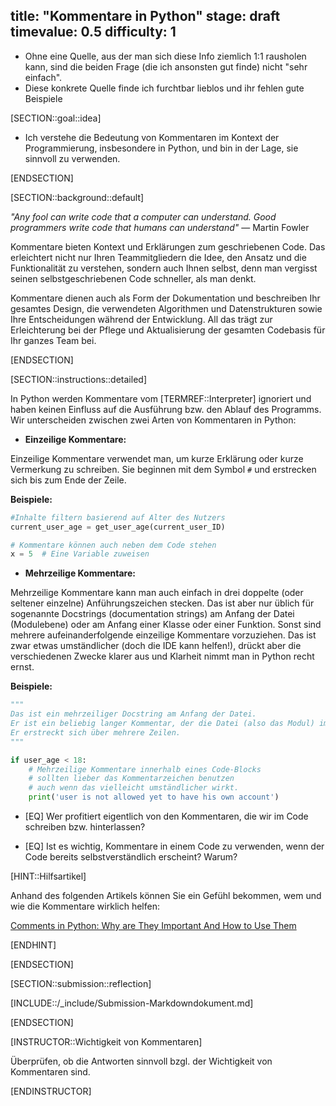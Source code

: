 title: "Kommentare in Python"
stage: draft
timevalue: 0.5
difficulty: 1
---

- Ohne eine Quelle, aus der man sich diese Info ziemlich 1:1 rausholen kann, sind die beiden
  Frage (die ich ansonsten gut finde) nicht "sehr einfach".
- Diese konkrete Quelle finde ich furchtbar lieblos und ihr fehlen gute Beispiele

[SECTION::goal::idea]

- Ich verstehe die Bedeutung von Kommentaren im Kontext der Programmierung, insbesondere in Python,
und bin in der Lage, sie sinnvoll zu verwenden.

[ENDSECTION]

[SECTION::background::default]

*"Any fool can write code that a computer can understand.
Good programmers write code that humans can understand"* — Martin Fowler

Kommentare bieten Kontext und Erklärungen zum geschriebenen Code.
Das erleichtert nicht nur Ihren Teammitgliedern die Idee,
den Ansatz und die Funktionalität zu verstehen,
sondern auch Ihnen selbst, denn man vergisst seinen selbstgeschriebenen Code schneller,
als man denkt.

Kommentare dienen auch als Form der Dokumentation und beschreiben Ihr gesamtes Design,
die verwendeten Algorithmen und Datenstrukturen sowie Ihre Entscheidungen während der Entwicklung.
All das trägt zur Erleichterung bei der Pflege und
Aktualisierung der gesamten Codebasis für Ihr ganzes Team bei.

[ENDSECTION]

[SECTION::instructions::detailed]

In Python werden Kommentare vom [TERMREF::Interpreter] ignoriert und
haben keinen Einfluss auf die Ausführung bzw. den Ablauf des Programms.
Wir unterscheiden zwischen zwei Arten von Kommentaren in Python:

- **Einzeilige Kommentare:**

Einzeilige Kommentare verwendet man, um kurze Erklärung oder kurze Vermerkung zu schreiben.
Sie beginnen mit dem Symbol `#` und erstrecken sich bis zum Ende der Zeile.

**Beispiele:**

```python
#Inhalte filtern basierend auf Alter des Nutzers
current_user_age = get_user_age(current_user_ID)

# Kommentare können auch neben dem Code stehen
x = 5  # Eine Variable zuweisen
```

- **Mehrzeilige Kommentare:**

Mehrzeilige Kommentare kann man auch einfach
in drei doppelte (oder seltener einzelne) Anführungszeichen stecken.
Das ist aber nur üblich für sogenannte Docstrings (documentation strings)
am Anfang der Datei (Modulebene) 
oder am Anfang einer Klasse oder einer Funktion.
Sonst sind mehrere aufeinanderfolgende einzeilige Kommentare vorzuziehen.
Das ist zwar etwas umständlicher (doch die IDE kann helfen!),
drückt aber die verschiedenen
Zwecke klarer aus und Klarheit nimmt man in Python recht ernst.

**Beispiele:**

```python
"""
Das ist ein mehrzeiliger Docstring am Anfang der Datei.
Er ist ein beliebig langer Kommentar, der die Datei (also das Modul) im Ganzen erklärt.
Er erstreckt sich über mehrere Zeilen.
"""

if user_age < 18:
    # Mehrzeilige Kommentare innerhalb eines Code-Blocks
    # sollten lieber das Kommentarzeichen benutzen
    # auch wenn das vielleicht umständlicher wirkt.
    print('user is not allowed yet to have his own account')
```

- [EQ] Wer profitiert eigentlich von den Kommentaren, die wir im Code schreiben bzw. hinterlassen? 

- [EQ] Ist es wichtig, Kommentare in einem Code zu verwenden,
wenn der Code bereits selbstverständlich erscheint? Warum?

[HINT::Hilfsartikel]

Anhand des folgenden Artikels können Sie ein Gefühl bekommen,
wem und wie die Kommentare wirklich helfen:

[Comments in Python: Why are They Important And How to Use Them](https://www.simplilearn.com/tutorials/python-tutorial/comments-in-python)

[ENDHINT]

[ENDSECTION]

[SECTION::submission::reflection]

[INCLUDE::/_include/Submission-Markdowndokument.md]

[ENDSECTION]

[INSTRUCTOR::Wichtigkeit von Kommentaren]

Überprüfen, ob die Antworten sinnvoll bzgl. der Wichtigkeit von Kommentaren sind. 

[ENDINSTRUCTOR]
